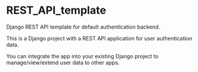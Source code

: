 # REST_API_template
Django REST API template for default authentication backend.

This is a Django project with a REST API application for user authentication data.

You can integrate the app into your existing Django project to manage/view/extend user data to other apps.
